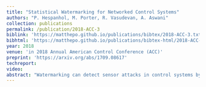 ```yaml
---
title: "Statistical Watermarking for Networked Control Systems"
authors: "P. Hespanhol, M. Porter, R. Vasudevan, A. Aswani"
collection: publications
permalink: /publication/2018-ACC-3
biblink: 'https://matthepo.github.io/publications/bibtex/2018-ACC-3.txt'
bibhtml: 'https://matthepo.github.io/publications/bibtex-html/2018-ACC-3.html'
year: 2018
venue: 'in 2018 Annual American Control Conference (ACC)'
preprint: 'https://arxiv.org/abs/1709.08617'
techreport:
video:
abstract: "Watermarking can detect sensor attacks in control systems by injecting a private signal into the control, whereby attacks are identified by checking the statistics of the sensor measurements and private signal. However, past approaches assume full state measurements or a centralized controller, which is not found in networked LTI systems with subcontrollers. Since generally the entire system is neither controllable nor observable by a single subcontroller, communication of sensor measurements is required to ensure closed-loop stability. The possibility of attacking the communication channel has not been explicitly considered by previous watermarking schemes, and requires a new design. In this paper, we derive a statistical watermarking test that can detect both sensor and communication attacks. A unique (compared to the non-networked case) aspect of the implementing this test is the state-feedback controller must be designed so that the closed-loop system is controllable by each sub-controller, and we provide two approaches to design such a controller using Heymann's lemma and a multi-input generalization of Heymann's lemma. The usefulness of our approach is demonstrated with a simulation of detecting attacks in a platoon of autonomous vehicles. Our test allows each vehicle to independently detect attacks on both the communication channel between vehicles and on the sensor measurements."
---
```

